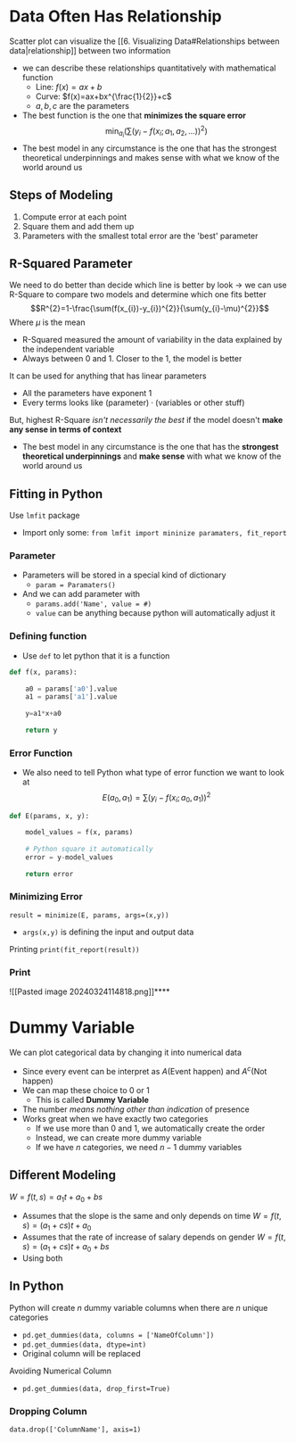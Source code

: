 # Data Often Has Relationship
Scatter plot can visualize the [[6. Visualizing Data#Relationships between data|relationship]] between two information
- we can describe these relationships quantitatively with mathematical function
	- Line: $f(x)=ax+b$
	- Curve: $f(x)=ax+bx^{\frac{1}{2}}+c$
	- $a,b,c$ are the parameters
- The best function is the one that **minimizes the square error**
$$\min_{a_{i}}\left( \sum(y_{i}-f(x_{i};a_{1}, a_{2}, \dots))^{2} \right)$$
- The best model in any circumstance is the one that has the strongest theoretical underpinnings and makes sense with what we know of the world around us

## Steps of Modeling
1. Compute error at each point
2. Square them and add them up
3. Parameters with the smallest total error are the 'best' parameter

## R-Squared Parameter
We need to do better than decide which line is better by look
$\to$ we can use R-Square to compare two models and determine which one fits better
$$R^{2}=1-\frac{\sum(f(x_{i})-y_{i})^{2}}{\sum(y_{i}-\mu)^{2}}$$
Where $\mu$ is the mean
- R-Squared measured the amount of variability in the data explained by the independent variable
- Always between 0 and 1. Closer to the 1, the model is better 

It can be used for anything that has linear parameters 
- All the parameters have exponent 1
- Every terms looks like $\text{(parameter)}\cdot \text{(variables or other stuff)}$

But, highest R-Square *isn't necessarily the best* if the model doesn't **make any sense in terms of context**
- The best model in any circumstance is the one that has the **strongest theoretical underpinnings** and **make sense** with what we know of the world around us

## Fitting in Python
Use `lmfit` package
- Import only some: `from lmfit import mininize paramaters, fit_report`

### Parameter
- Parameters will be stored in a special kind of dictionary
	- `param = Paramaters()`
- And we can add parameter with
	- `params.add('Name', value = #)`
	- `value` can be anything because python will automatically adjust it

### Defining function
- Use `def` to let python that it is a function

```python
def f(x, params):
	
	a0 = params['a0'].value
	a1 = params['a1'].value
	
	y=a1*x+a0
	
	return y
```

### Error Function
- We also need to tell Python what type of error function we want to look at
$$E(a_{0}, a_{1})=\sum(y_{i}-f(x_{i};a_{0}, a_{1}))^{2}$$
```python
def E(params, x, y):
	
	model_values = f(x, params)
	
	# Python square it automatically 
	error = y-model_values
	
	return error
```

### Minimizing Error
`result = minimize(E, params, args=(x,y))`
- `args(x,y)` is defining the input and output data

Printing
`print(fit_report(result))`

### Print
![[Pasted image 20240324114818.png]]****

# Dummy Variable
We can plot categorical data by changing it into numerical data
- Since every event can be interpret as $A$(Event happen) and $A^{c}$(Not happen) 
- We can map these choice to 0 or 1
	- This is called **Dummy Variable**
- The number *means nothing other than indication* of presence
- Works great when we have exactly two categories
	- If we use more than 0 and 1, we automatically create the order
	- Instead, we can create more dummy variable
	- If we have $n$ categories, we need $n-1$ dummy variables

## Different Modeling
$W=f(t,s)=a_{1}t+a_{0}+bs$
- Assumes that the slope is the same and only depends on time
$W=f(t,s)=(a_{1}+cs)t+a_{0}$
- Assumes that the rate of increase of salary depends on gender
$W=f(t,s)=(a_{1}+cs)t+a_{0}+bs$
- Using both

## In Python
Python will create $n$ dummy variable columns when there are $n$ unique categories
- `pd.get_dummies(data, columns = ['NameOfColumn'])`
- `pd.get_dummies(data, dtype=int)`
- Original column will be replaced

Avoiding Numerical Column
- `pd.get_dummies(data, drop_first=True)`

### Dropping Column
`data.drop(['ColumnName'], axis=1)`




